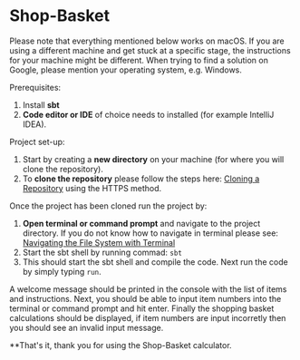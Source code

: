 # Shop-Basket
Please note that everything mentioned below works on macOS. If you are using a different machine and get stuck at a specific stage, the instructions for your machine might be different. When trying to find a solution on Google, please mention your operating system, e.g. Windows.

Prerequisites: 
1) Install **sbt**
2) **Code editor or IDE** of choice needs to installed (for example IntelliJ IDEA). 

Project set-up:
1) Start by creating a **new directory** on your machine (for where you will clone the repository).
2) To **clone the repository** please follow the steps here: [Cloning a Repository](https://docs.github.com/en/repositories/creating-and-managing-repositories/cloning-a-repository) using the HTTPS method.

Once the project has been cloned run the project by:
1) **Open terminal or command prompt** and navigate to the project directory. If you do not know how to navigate in terminal please see: [Navigating the File System with Terminal](https://gomakethings.com/navigating-the-file-system-with-terminal/#:~:text=Type%20the%20cd%20command%2C%20followed,you%20want%20to%20navigate%20to.&text=Paths%20are%20relative%20to%20the,the%20currently%20logged%20in%20user)
2) Start the sbt shell by running commad: `sbt`
3) This should start the sbt shell and compile the code. Next run the code by simply typing `run`.

A welcome message should be printed in the console with the list of items and instructions. 
Next, you should be able to input item numbers into the terminal or command prompt and hit enter.
Finally the shopping basket calculations should be displayed, if item numbers are input incorretly then you should see an invalid input message. 

**That's it, thank you for using the Shop-Basket calculator.
